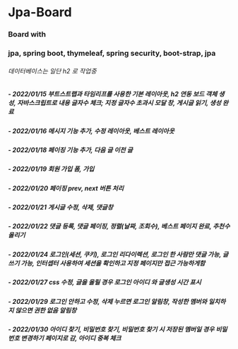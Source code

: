 # Jpa-Board

### Board with 
### jpa, spring boot, thymeleaf, spring security, boot-strap, jpa
###### 데이터베이스는 일단 h2 로 작업중
##### - 2022/01/15 부트스트랩과 타임리프를 사용한 기본 레이아웃, h2 연동 보드 객체 생성, 자바스크립트로 내용 글자수 체크; 지정 글자수 초과시 모달 창, 게시글 읽기, 생성 완료
##### - 2022/01/16 메시지 기능 추가, 수정 레이아웃, 베스트 레이아웃
##### - 2022/01/18 페이징 기능 추가, 다음 글 이전 글
##### - 2022/01/19 회원 가입 폼, 가입
##### - 2022/01/20 페이징 prev, next 버튼 처리
##### - 2022/01/21 게시글 수정, 삭제, 댓글창
##### - 2022/01/22 댓글 등록, 댓글 페이징, 정렬(날짜, 조회수), 베스트 페이지 완료, 추천수 올리기
##### - 2022/01/24 로그인(세션, 쿠키), 로그인 리다이렉션, 로그인 한 사람만 댓글 가능, 글쓰기 가능, 인터셉터 사용하여 세션을 확인하고 지정 페이지만 접근 가능하게함
##### - 2022/01/27 css 수정, 글을 올릴 경우 로그인 아이디 와 글생성 시간 표시
##### - 2022/01/29 로그인 안하고 수정, 삭제 누르면 로그인 알림창, 작성한 멤버와 일치하지 않으면 권한 없음 알림창
##### - 2022/01/30 아이디 찾기, 비밀번호 찾기, 비밀번호 찾기 시 저장된 멤버일 경우 비밀번호 변경하기 페이지로 감, 아이디 중복 체크
